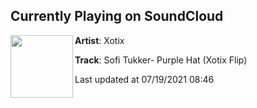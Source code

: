 ## Currently Playing on SoundCloud

[<img align="left" width="100" src="https://i1.sndcdn.com/artworks-9XtfGP0u7wcqcpgR-QY0gpQ-t500x500.jpg">](https://soundcloud.com/xotixmusic/sofi-tukker-purple-hat-xotix-flip)

**Artist**: Xotix 

**Track**: Sofi Tukker- Purple Hat (Xotix Flip)

Last updated at 07/19/2021 08:46
